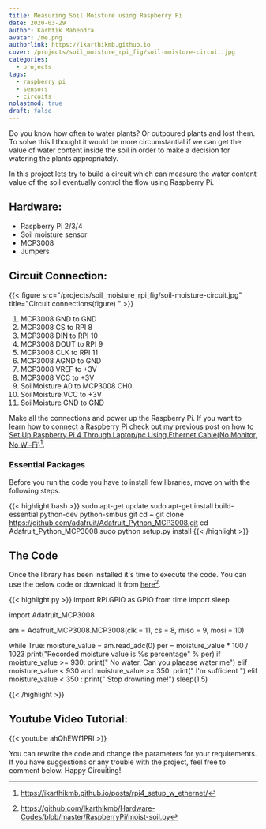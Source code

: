 ```yaml
---
title: Measuring Soil Moisture using Raspberry Pi
date: 2020-03-29
author: Karhtik Mahendra
avatar: /me.png
authorlink: https://ikarthikmb.github.io
cover: /projects/soil_moisture_rpi_fig/soil-moisture-circuit.jpg
categories:
  - projects
tags:
  - raspberry pi
  - sensors
  - circuits
nolastmod: true
draft: false
---
```


Do you know how often to water plants? Or outpoured plants and lost them. To solve this I thought it would be more circumstantial if we can get the value of water content inside the soil in order to make a decision for watering the plants appropriately.

In this project lets try to build a circuit which can measure the water content value of the soil eventually control the flow using Raspberry Pi.

## Hardware:
- Raspberry Pi 2/3/4
- Soil moisture sensor
- MCP3008
- Jumpers

## Circuit Connection:
 
 {{< figure src="/projects/soil_moisture_rpi_fig/soil-moisture-circuit.jpg" title="Circuit connections(figure) " >}}


1. MCP3008 GND to GND
2. MCP3008 CS to RPI 8
3. MCP3008 DIN to RPI 10
4. MCP3008 DOUT to RPI 9
5. MCP3008  CLK to RPI 11
6. MCP3008 AGND to GND
7. MCP3008 VREF to +3V
8. MCP3008 VCC to +3V
9. SoilMoisture A0 to MCP3008 CH0
10. SoilMoisture VCC to +3V
11. SoilMoisture GND to GND 

Make all the connections and power up the Raspberry Pi. If you want to learn how to connect a Raspberry Pi check out my previous post on how to [Set Up Raspberry Pi 4 Through Laptop/pc Using Ethernet Cable(No Monitor, No Wi-Fi)](https://ikarthikmb.github.io/posts/rpi4_setup_w_ethernet/)[^1].

[^1]: https://ikarthikmb.github.io/posts/rpi4_setup_w_ethernet/

### Essential Packages
Before you run the code you have to install few libraries, move on with the following steps.

{{< highlight bash >}}
sudo apt-get update
sudo apt-get install build-essential python-dev python-smbus git
cd ~
git clone https://github.com/adafruit/Adafruit_Python_MCP3008.git
cd Adafruit_Python_MCP3008
sudo python setup.py install
{{< /highlight >}}

## The Code
Once the library has been installed it's time to execute the code. You can use the below code or download it from [here](https://github.com/Ikarthikmb/Hardware-Codes/blob/master/RaspberryPi/moist-soil.py)[^2].

[^2]: https://github.com/Ikarthikmb/Hardware-Codes/blob/master/RaspberryPi/moist-soil.py

{{< highlight py >}}
import RPi.GPIO as GPIO
from time import sleep

import Adafruit_MCP3008

am = Adafruit_MCP3008.MCP3008(clk = 11, cs = 8, miso = 9, mosi = 10)

while True:
  moisture_value = am.read_adc(0)
  per = moisture_value * 100 / 1023
  print("Recorded moisture value is %s percentage" % per)
  if moisture_value >= 930:
    print(" No water, Can you plaease water me")
  elif moisture_value < 930 and moisture_value >= 350:
    print(" I'm sufficient ")
  elif moisture_value < 350 :
    print(" Stop drowning me!")
  sleep(1.5)

{{< /highlight >}}

## Youtube Video Tutorial:

{{< youtube ahQhEWf1PRI >}}

<!-- [![](/projects/soil_moisture_rpi_fig/soilmoisture_youtubethumb.png)](https://youtu.be/ahQhEWf1PRI "Click to play")[^3] -->



You can rewrite the code and change the parameters for your requirements. If you have suggestions or any trouble with the project, feel free to comment below. Happy Circuiting!
